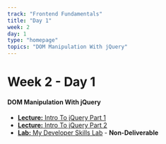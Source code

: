 ```yaml
---
track: "Frontend Fundamentals"
title: "Day 1"
week: 2
day: 1
type: "homepage"
topics: "DOM Manipulation With jQuery"
---
```


# Week 2 - Day 1

#### DOM Manipulation With jQuery
- [**Lecture:** Intro To jQuery Part 1](/frontend-fundamentals/week-2/day-1/lecture-materials/intro-to-jquery-part-1/)
- [**Lecture:** Intro To jQuery Part 2](/frontend-fundamentals/week-2/day-1/lecture-materials/intro-to-jquery-part-2/)
- [**Lab:** My Developer Skills Lab](/frontend-fundamentals/week-2/day-1/labs/my-developer-skills-lab/) - **Non-Deliverable**



